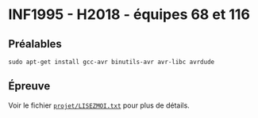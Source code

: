# INF1995 - H2018 - équipes 68 et 116

## Préalables

````
sudo apt-get install gcc-avr binutils-avr avr-libc avrdude
````

## Épreuve

Voir le fichier [`projet/LISEZMOI.txt`](./projet/LISEZMOI.txt) pour plus de détails.
